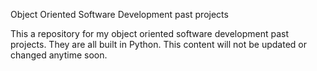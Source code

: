 Object Oriented Software Development past projects

This a repository for my object oriented software development past projects. They are all built in Python. This content will not be updated or changed anytime soon. 
